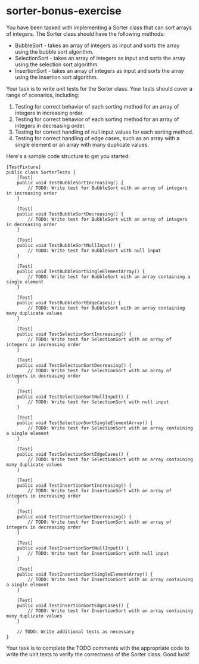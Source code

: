 # sorter-bonus-exercise

You have been tasked with implementing a Sorter class that can sort arrays of integers. The Sorter class should have the following methods:

- BubbleSort - takes an array of integers as input and sorts the array using the bubble sort algorithm.
- SelectionSort - takes an array of integers as input and sorts the array using the selection sort algorithm.
- InsertionSort - takes an array of integers as input and sorts the array using the insertion sort algorithm.

Your task is to write unit tests for the Sorter class. Your tests should cover a range of scenarios, including:

1. Testing for correct behavior of each sorting method for an array of integers in increasing order.
2. Testing for correct behavior of each sorting method for an array of integers in decreasing order.
3. Testing for correct handling of null input values for each sorting method.
4. Testing for correct handling of edge cases, such as an array with a single element or an array with many duplicate values.

Here's a sample code structure to get you started:

```
[TestFixture]
public class SorterTests {
    [Test]
    public void TestBubbleSortIncreasing() {
        // TODO: Write test for BubbleSort with an array of integers in increasing order
    }

    [Test]
    public void TestBubbleSortDecreasing() {
        // TODO: Write test for BubbleSort with an array of integers in decreasing order
    }

    [Test]
    public void TestBubbleSortNullInput() {
        // TODO: Write test for BubbleSort with null input
    }

    [Test]
    public void TestBubbleSortSingleElementArray() {
        // TODO: Write test for BubbleSort with an array containing a single element
    }

    [Test]
    public void TestBubbleSortEdgeCases() {
        // TODO: Write test for BubbleSort with an array containing many duplicate values
    }

    [Test]
    public void TestSelectionSortIncreasing() {
        // TODO: Write test for SelectionSort with an array of integers in increasing order
    }

    [Test]
    public void TestSelectionSortDecreasing() {
        // TODO: Write test for SelectionSort with an array of integers in decreasing order
    }

    [Test]
    public void TestSelectionSortNullInput() {
        // TODO: Write test for SelectionSort with null input
    }

    [Test]
    public void TestSelectionSortSingleElementArray() {
        // TODO: Write test for SelectionSort with an array containing a single element
    }

    [Test]
    public void TestSelectionSortEdgeCases() {
        // TODO: Write test for SelectionSort with an array containing many duplicate values
    }

    [Test]
    public void TestInsertionSortIncreasing() {
        // TODO: Write test for InsertionSort with an array of integers in increasing order
    }

    [Test]
    public void TestInsertionSortDecreasing() {
        // TODO: Write test for InsertionSort with an array of integers in decreasing order
    }

    [Test]
    public void TestInsertionSortNullInput() {
        // TODO: Write test for InsertionSort with null input
    }

    [Test]
    public void TestInsertionSortSingleElementArray() {
        // TODO: Write test for InsertionSort with an array containing a single element
    }

    [Test]
    public void TestInsertionSortEdgeCases() {
        // TODO: Write test for InsertionSort with an array containing many duplicate values
    }

    // TODO: Write additional tests as necessary
}
```
Your task is to complete the TODO comments with the appropriate code to write the unit tests to verify the correctness of the Sorter class. Good luck!
